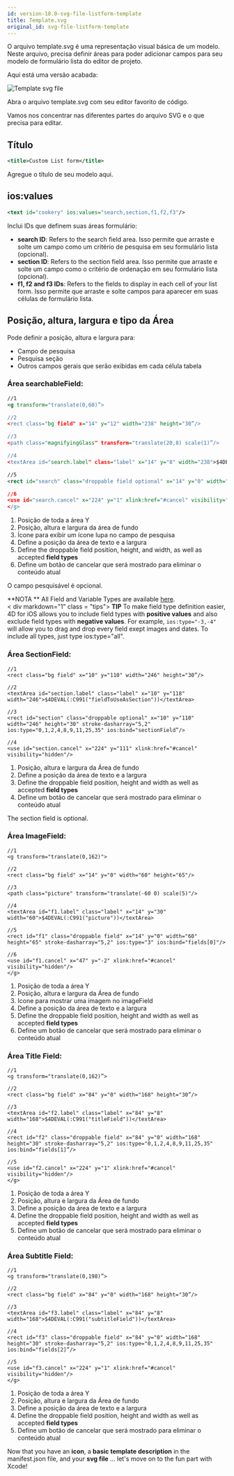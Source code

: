 ```yaml
---
id: version-18.0-svg-file-listform-template
title: Template.svg
original_id: svg-file-listform-template
---
```


O arquivo template.svg é uma representação visual básica de um modelo. Neste arquivo, precisa definir áreas para poder adicionar campos para seu modelo de formulário lista do editor de projeto.

Aqui está uma versão acabada:

![Template svg file](assets/en/custom-listform/template-svg-file.png)

Abra o arquivo template.svg com seu editor favorito de código.

Vamos nos concentrar nas diferentes partes do arquivo SVG e o que precisa para editar.

## Título
```xml
<title>Custom List form</title>
```

Agregue o título de seu modelo aqui.

## ios:values

```xml
<text id="cookery" ios:values="search,section,f1,f2,f3"/>
```

Inclui IDs que definem suas áreas formulário:

* **search ID**: Refers to the search field area. Isso permite que arraste e solte um campo como um critério de pesquisa em seu formulário lista (opcional).
*  **section ID**: Refers to the section field area. Isso permite que arraste e solte um campo como o critério de ordenação em seu formulário lista (opcional).
*  **f1, f2 and f3 IDs**: Refers to the fields to display in each cell of your list form. Isso permite que arraste e solte campos para aparecer em suas células de formulário lista.

## Posição, altura, largura e tipo da Área
Pode definir a posição, altura e largura para:

* Campo de pesquisa
* Pesquisa seção
* Outros campos gerais que serão exibidas em cada célula tabela

### Área searchableField:

```xml
//1
<g transform="translate(0,60)”>

//2
<rect class="bg field" x="14" y="12" width="238" height="30”/>

//3
<path class="magnifyingGlass" transform="translate(20,8) scale(1)”/>

//4
<textArea id="search.label" class="label" x="14" y="8" width="238">$4DEVAL(:C991("fieldToUseForSearch"))</textArea>

//5
<rect id="search" class="droppable field optional" x="14" y="0" width="238" height="30" stroke-dasharray="5,2" ios:type=“0,1,2,4,8,9,11,25,35"  ios:bind="searchableField”/>

//6
<use id="search.cancel" x="224" y="1" xlink:href="#cancel" visibility="hidden”/> //6
</g>
```

1. Posição de toda a área Y
2. Posição, altura e largura da área de fundo
3. Ícone para exibir um ícone lupa no campo de pesquisa
4. Define a posição da área de texto e a largura
5. Define the droppable field position, height, and width, as well as accepted **field types**
6. Define um botão de cancelar que será mostrado para eliminar o conteúdo atual

O campo pesquisável é opcional. <div markdown="1" class = "tips">
**NOTA **
All Field and Variable Types are available [here](http://doc.4d.com/4Dv17/4D/17/Field-and-Variable-Types.302-3729410.en.html).</div>
<
div markdown="1" class = "tips">
**TIP**
To make field type definition easier, 4D for iOS allows you to include field types with **positive values** and also exclude field types with **negative values**. For example, `ios:type="-3,-4"` will allow you to drag and drop every field exept images and dates.
To include all types, just type ios:type="all". </div>

### Área SectionField:

```
//1
<rect class="bg field" x="10" y="110" width="246" height="30”/>

//2
<textArea id="section.label" class="label" x="10" y="118" width="246">$4DEVAL(:C991("fieldToUseAsSection"))</textArea>

//3
<rect id="section" class="droppable optional" x="10" y="110" width="246" height="30" stroke-dasharray="5,2" ios:type="0,1,2,4,8,9,11,25,35" ios:bind="sectionField”/>

//4
<use id="section.cancel" x="224" y="111" xlink:href="#cancel" visibility="hidden"/>
```

1. Posição, altura e largura da Área de fundo
2. Define a posição da área de texto e a largura
3. Define the droppable field position, height and width as well as accepted **field types**
4. Define um botão de cancelar que será mostrado para eliminar o conteúdo atual

The section field is optional.

### Área ImageField:

```
//1
<g transform="translate(0,162)">

//2
<rect class="bg field" x="14" y="0" width="60" height="65"/>

//3
<path class="picture" transform="translate(-60 0) scale(5)"/>

//4
<textArea id="f1.label" class="label" x="14" y="30" width="60">$4DEVAL(:C991("picture"))</textArea>

//5
<rect id="f1" class="droppable field" x="14" y="0" width="60" height="65" stroke-dasharray="5,2" ios:type="3" ios:bind="fields[0]"/>

//6
<use id="f1.cancel" x="47" y="-2" xlink:href="#cancel" visibility="hidden"/>
</g>
```

1. Posição de toda a área Y
2. Posição, altura e largura da Área de fundo
3. Icone para mostrar uma imagem no imageField
4. Define a posição da área de texto e a largura
5. Define the droppable field position, height and width as well as accepted **field types**
6. Define um botão de cancelar que será mostrado para eliminar o conteúdo atual

### Área Title Field:

```
//1
<g transform="translate(0,162)”>

//2
<rect class="bg field" x="84" y="0" width="168" height="30”/>

//3
<textArea id="f2.label" class="label" x="84" y="8" width="168">$4DEVAL(:C991("titleField"))</textArea>

//4
<rect id="f2" class="droppable field" x="84" y="0" width="168" height="30" stroke-dasharray="5,2" ios:type="0,1,2,4,8,9,11,25,35" ios:bind="fields[1]”/>

//5
<use id="f2.cancel" x="224" y="1" xlink:href="#cancel" visibility="hidden"/>
</g>
```

1. Posição de toda a área Y
2. Posição, altura e largura da Área de fundo
3. Define a posição da área de texto e a largura
4. Define the droppable field position, height and width as well as accepted **field types**
5. Define um botão de cancelar que será mostrado para eliminar o conteúdo atual

### Área Subtitle Field:
```
//1
<g transform="translate(0,198)”>

//2
<rect class="bg field" x="84" y="0" width="168" height="30”/>

//3
<textArea id="f3.label" class="label" x="84" y="8" width="168">$4DEVAL(:C991("subtitleField"))</textArea>

//4
<rect id="f3" class="droppable field" x="84" y="0" width="168" height="30" stroke-dasharray="5,2" ios:type="0,1,2,4,8,9,11,25,35" ios:bind="fields[2]”/>

//5
<use id="f3.cancel" x="224" y="1" xlink:href="#cancel" visibility="hidden"/>
</g>
```

1. Posição de toda a área Y
2. Posição, altura e largura da Área de fundo
3. Define a posição da área de texto e a largura
4. Define the droppable field position, height and width as well as accepted **field types**
5. Define um botão de cancelar que será mostrado para eliminar o conteúdo atual

Now that you have an **icon**, a **basic template description** in the manifest.json file, and your **svg file** ... let's move on to the fun part with Xcode!
